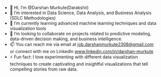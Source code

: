 

- 👋 Hi, I’m @Darshan Murkute(Darakshii)
- 👀 I’m interested in Data Science, Data Analysis, and Business Analysis (SDLC Methodologies)
- 🌱 I’m currently learning advanced machine learning techniques and data visualization tools
- 💼 I’m looking to collaborate on projects related to predictive modeling, data-driven decision making, and business intelligence.
- 📫 You can reach me via email at job.darshanmurkute2308@gmail.com or connect with me on LinkedIn www.linkedin.com/in/darshan-murkute
- ⚡ Fun fact: I love experimenting with different data visualization techniques to create captivating and insightful visualizations that tell compelling stories from raw data.

<!---
Darakshii/Darakshii is a ✨ special ✨ repository because its `README.md` (this file) appears on your GitHub profile.
You can click the Preview link to take a look at your changes.
--->
